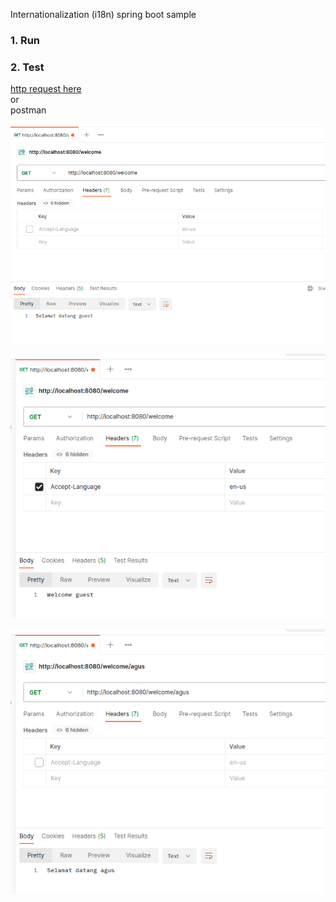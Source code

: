 Internationalization (i18n) spring boot sample

### 1. Run
### 2. Test

[http request here](request.http)
<br> or <br>
postman

![image info](images/img.png)

![image info](images/img_1.png)

![image info](images/img_2.png)
